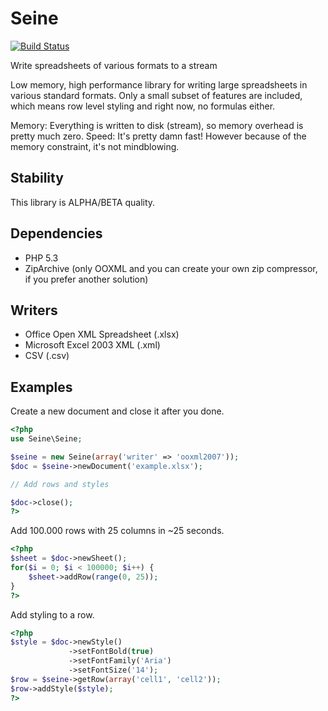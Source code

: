 Seine
=====

[![Build Status](https://travis-ci.org/martinvium/seine.svg)](https://travis-ci.org/martinvium/seine)

Write spreadsheets of various formats to a stream

Low memory, high performance library for writing large spreadsheets in various standard formats. 
Only a small subset of features are included, which means row level styling and right now, no 
formulas either.

Memory: Everything is written to disk (stream), so memory overhead is pretty much zero.
Speed:  It's pretty damn fast! However because of the memory constraint, it's not mindblowing.

Stability
---------

This library is ALPHA/BETA quality.

Dependencies
------------

* PHP 5.3
* ZipArchive (only OOXML and you can create your own zip compressor, if you prefer another solution)

Writers
-------

* Office Open XML Spreadsheet (.xlsx)
* Microsoft Excel 2003 XML (.xml)
* CSV (.csv)

Examples
--------

Create a new document and close it after you done.

```php
<?php
use Seine\Seine;

$seine = new Seine(array('writer' => 'ooxml2007'));
$doc = $seine->newDocument('example.xlsx');

// Add rows and styles

$doc->close();
?>
```

Add 100.000 rows with 25 columns in ~25 seconds.

```php
<?php
$sheet = $doc->newSheet();
for($i = 0; $i < 100000; $i++) {
    $sheet->addRow(range(0, 25));
}
?>
```

Add styling to a row.

```php
<?php
$style = $doc->newStyle()
             ->setFontBold(true)
             ->setFontFamily('Aria')
             ->setFontSize('14');
$row = $seine->getRow(array('cell1', 'cell2'));
$row->addStyle($style);
?>
```
